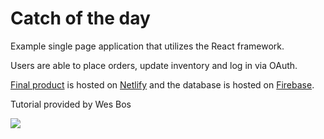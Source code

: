 # Catch of the day

Example single page application that utilizes the React framework.

Users are able to place orders, update inventory and log in via OAuth.

[Final product](https://www.google.com) is hosted on [Netlify](https://app.netlify.com/) and the database is hosted on [Firebase](https://firebase.google.com/).

Tutorial provided by Wes Bos

![](http://wes.io/dgAQ/content)
